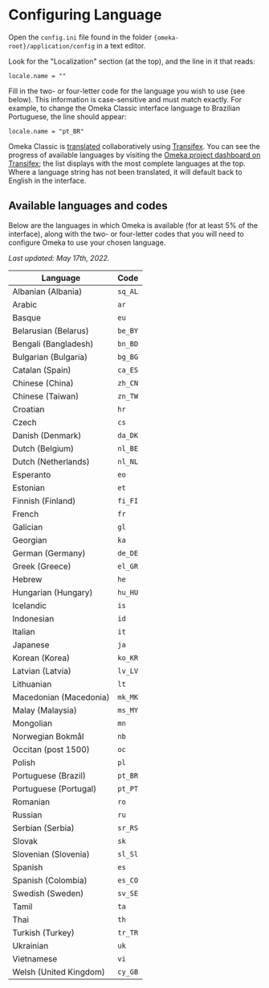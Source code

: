 # Configuring Language

Open the `config.ini` file found in the folder `{omeka-root}/application/config` in a text editor.

Look for the "Localization" section (at the top), and the line in it that reads: 
```
locale.name = "" 
```

Fill in the two- or four-letter code for the language you wish to use (see below). This information is case-sensitive and must match exactly. For example, to change the Omeka Classic interface language to Brazilian Portuguese, the line should appear:
```
locale.name = "pt_BR"
```

Omeka Classic is [translated](../Technical/Translate_Omeka.md) collaboratively using [Transifex](https://www.transifex.com). You can see the progress of available languages by visiting the [Omeka project dashboard on Transifex](https://www.transifex.com/omeka/omeka/); the list displays with the most complete languages at the top. Where a language string has not been translated, it will default back to English in the interface.

## Available languages and codes 
Below are the languages in which Omeka is available (for at least 5% of the interface), along with the two- or four-letter codes that you will need to configure Omeka to use your chosen language.

*Last updated: May 17th, 2022.*

Language | Code
---|---
Albanian (Albania) | `sq_AL` 
Arabic | `ar` 
Basque | `eu` 
Belarusian (Belarus) | `be_BY`
Bengali (Bangladesh) | `bn_BD` 
Bulgarian (Bulgaria) | `bg_BG` 
Catalan (Spain) | `ca_ES` 
Chinese (China) | `zh_CN` 
Chinese (Taiwan) | `zn_TW` 
Croatian | `hr` 
Czech | `cs` 
Danish (Denmark) | `da_DK`
Dutch (Belgium) | `nl_BE` 
Dutch (Netherlands) | `nl_NL`
Esperanto | `eo`
Estonian | `et` 
Finnish (Finland) | `fi_FI`
French | `fr` 
Galician | `gl` 
Georgian | `ka`
German (Germany) | `de_DE` 
Greek (Greece) | `el_GR`
Hebrew | `he` 
Hungarian (Hungary) | `hu_HU` 
Icelandic | `is` 
Indonesian | `id` 
Italian | `it` 
Japanese | `ja`
Korean (Korea) | `ko_KR`
Latvian (Latvia) | `lv_LV` 
Lithuanian | `lt`
Macedonian (Macedonia) | `mk_MK`
Malay (Malaysia) | `ms_MY` 
Mongolian | `mn` 
Norwegian Bokmål | `nb` 
Occitan (post 1500) | `oc` 
Polish | `pl`
Portuguese (Brazil) | `pt_BR` 
Portuguese (Portugal) | `pt_PT` 
Romanian | `ro` 
Russian | `ru`
Serbian (Serbia) | `sr_RS` 
Slovak | `sk`
Slovenian (Slovenia) | `sl_Sl` 
Spanish | `es` 
Spanish (Colombia) | `es_CO` 
Swedish (Sweden) | `sv_SE` 
Tamil | `ta` 
Thai | `th` 
Turkish (Turkey) | `tr_TR`
Ukrainian | `uk`
Vietnamese | `vi`
Welsh (United Kingdom) | `cy_GB` 

